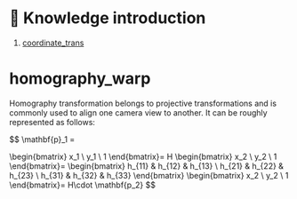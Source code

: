 # :book: Knowledge introduction
1. [coordinate_trans](Preliminaries/Coordinate_transformation.md)

# homography_warp  

Homography transformation belongs to projective transformations and is commonly used to align one camera view to another. It can be roughly represented as follows:  

$$
\mathbf{p}_1  =  

\begin{bmatrix}
x_1 \\
y_1 \\
1
\end{bmatrix}=
H
\begin{bmatrix}
x_2 \\
y_2 \\
1
\end{bmatrix}=
\begin{bmatrix}
h_{11} & h_{12} & h_{13} \\
h_{21} & h_{22} & h_{23} \\
h_{31} & h_{32} & h_{33} 
\end{bmatrix}
\begin{bmatrix}
x_2 \\
y_2 \\
1
\end{bmatrix}=
H\cdot \mathbf{p_2}
$$

